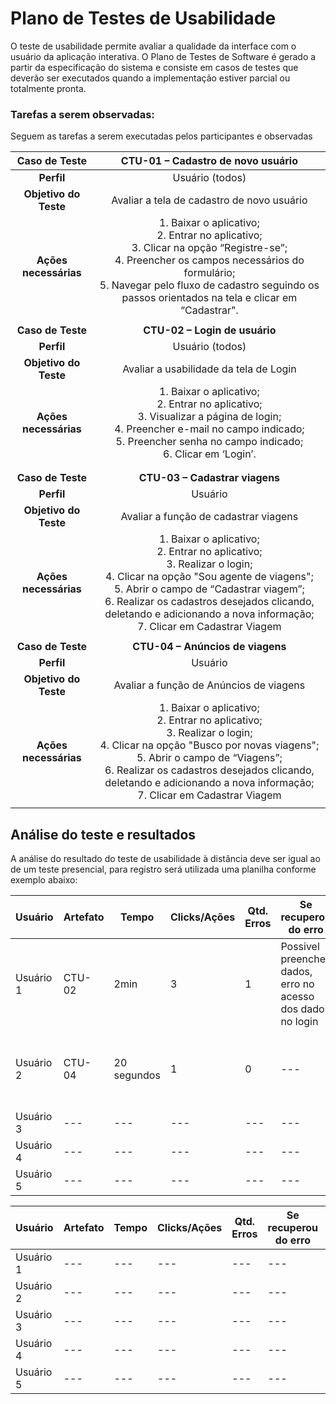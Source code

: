 # Plano de Testes de Usabilidade

O teste de usabilidade permite avaliar a qualidade da interface com o usuário da aplicação interativa. O Plano de Testes de Software é gerado a partir da especificação do sistema e consiste em casos de testes que deverão ser executados quando a implementação estiver parcial ou totalmente pronta.

### Tarefas a serem observadas: 

Seguem as tarefas a serem executadas pelos participantes e observadas

| **Caso de Teste** 	| **CTU-01 – Cadastro de novo usuário** 	|
|:---:	|:---:	|
| **Perfil** 	| Usuário (todos)	|
| **Objetivo do Teste** 	| Avaliar a tela de cadastro de novo usuário 	|
| **Ações necessárias** 	| 1. Baixar o aplicativo;<br>2. Entrar no aplicativo;<br>3. Clicar na opção “Registre-se”;<br> 4. Preencher os campos necessários do formulário;<br>5. Navegar pelo fluxo de cadastro seguindo os passos orientados na tela e clicar em “Cadastrar". 	|
|  	|  	|
| **Caso de Teste** 	| **CTU-02 – Login de usuário** 	|
| **Perfil** 	| Usuário (todos) 	|
| **Objetivo do Teste** 	| Avaliar a usabilidade da tela de Login 	|
| **Ações necessárias** 	| 1. Baixar o aplicativo;<br>2. Entrar no aplicativo;<br>3. Visualizar a página de login;<br>4. Preencher e-mail no campo indicado;<br>5. Preencher senha no campo indicado;<br>6. Clicar em ‘Login’. 	|
|  	|  	|
|  	|  	|
| **Caso de Teste** 	| **CTU-03 – Cadastrar viagens** 	|
| **Perfil** 	| Usuário 	|
| **Objetivo do Teste** 	| Avaliar a função de cadastrar viagens 	|
| **Ações necessárias** 	| 1. Baixar o aplicativo;<br>2. Entrar no aplicativo;<br>3. Realizar o login;<br>4. Clicar na opção "Sou agente de viagens";<br>5. Abrir o campo de “Cadastrar viagem”;<br>6. Realizar os cadastros desejados clicando, deletando e adicionando a nova informação;<br>7. Clicar em Cadastrar Viagem 	|
|  	|  	|
| **Caso de Teste** 	| **CTU-04 – Anúncios de viagens** 	|
| **Perfil** 	| Usuário 	|
| **Objetivo do Teste** 	| Avaliar a função de Anúncios de viagens 	|
| **Ações necessárias** 	| 1. Baixar o aplicativo;<br>2. Entrar no aplicativo;<br>3. Realizar o login;<br>4. Clicar na opção "Busco por novas viagens";<br>5. Abrir o campo de “Viagens”;<br>6. Realizar os cadastros desejados clicando, deletando e adicionando a nova informação;<br>7. Clicar em Cadastrar Viagem 	|
|  	|  	|

## Análise do teste e resultados

A análise do resultado do teste de usabilidade à distância deve ser igual ao de um teste presencial, para registro será utilizada uma planilha conforme exemplo abaixo:

| **Usuário** 	| **Artefato** 	| **Tempo** | **Clicks/Ações** | **Qtd. Erros** | **Se recuperou do erro** | **Comentários e observações** |
| --- 	| --- 	| --- | ---  | --- | --- | --- |
| Usuário 1	| CTU-02	| 2min |  3  | 1 | Possivel preencher dados, erro no acesso dos dados no login | E preciso confirmar se os inputs não fiquem tão próximos, mas está funcional  |
| Usuário 2 | CTU-04 	| 20 segundos | 1 |0| --- | É possível acessar o acesso as viagens de forma fácil e intuitiva. 
| Usuário 3	| --- 	| --- | ---  | --- | --- | --- |
| Usuário 4	| --- 	| --- | ---  | --- | --- | --- |
| Usuário 5	| --- 	| --- | ---  | --- | --- | --- |

| **Usuário** 	| **Artefato** 	| **Tempo** | **Clicks/Ações** | **Qtd. Erros** | **Se recuperou do erro** | **Comentários e observações** |
| --- 	| --- 	| --- | ---  | --- | --- | --- |
| Usuário 1	| --- 	| --- | ---  | --- | --- | --- |
| Usuário 2 | --- 	| --- | ---  | --- | --- | --- |
| Usuário 3	| --- 	| --- | ---  | --- | --- | --- |
| Usuário 4	| --- 	| --- | ---  | --- | --- | --- |
| Usuário 5	| --- 	| --- | ---  | --- | --- | --- |

